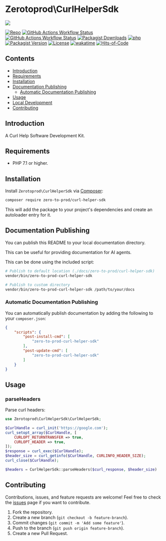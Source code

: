 # Zerotoprod\CurlHelperSdk

![](art/logo.png)

[![Repo](https://img.shields.io/badge/github-gray?logo=github)](https://github.com/zero-to-prod/curl-helper-sdk)
[![GitHub Actions Workflow Status](https://img.shields.io/github/actions/workflow/status/zero-to-prod/curl-helper-sdk/test.yml?label=test)](https://github.com/zero-to-prod/curl-helper-sdk/actions)
[![GitHub Actions Workflow Status](https://img.shields.io/github/actions/workflow/status/zero-to-prod/curl-helper-sdk/backwards_compatibility.yml?label=backwards_compatibility)](https://github.com/zero-to-prod/curl-helper-sdk/actions)
[![Packagist Downloads](https://img.shields.io/packagist/dt/zero-to-prod/curl-helper-sdk?color=blue)](https://packagist.org/packages/zero-to-prod/curl-helper-sdk/stats)
[![php](https://img.shields.io/packagist/php-v/zero-to-prod/curl-helper-sdk.svg?color=purple)](https://packagist.org/packages/zero-to-prod/curl-helper-sdk/stats)
[![Packagist Version](https://img.shields.io/packagist/v/zero-to-prod/curl-helper-sdk?color=f28d1a)](https://packagist.org/packages/zero-to-prod/curl-helper-sdk)
[![License](https://img.shields.io/packagist/l/zero-to-prod/curl-helper-sdk?color=pink)](https://github.com/zero-to-prod/curl-helper-sdk/blob/main/LICENSE.md)
[![wakatime](https://wakatime.com/badge/github/zero-to-prod/curl-helper-sdk.svg)](https://wakatime.com/badge/github/zero-to-prod/curl-helper-sdk)
[![Hits-of-Code](https://hitsofcode.com/github/zero-to-prod/curl-helper-sdk?branch=main)](https://hitsofcode.com/github/zero-to-prod/curl-helper-sdk/view?branch=main)

## Contents

- [Introduction](#introduction)
- [Requirements](#requirements)
- [Installation](#installation)
- [Documentation Publishing](#documentation-publishing)
  - [Automatic Documentation Publishing](#automatic-documentation-publishing)
- [Usage](#usage)
- [Local Development](./LOCAL_DEVELOPMENT.md)
- [Contributing](#contributing)

## Introduction

A Curl Help Software Development Kit.

## Requirements

- PHP 7.1 or higher.

## Installation

Install `Zerotoprod\CurlHelperSdk` via [Composer](https://getcomposer.org/):

```bash
composer require zero-to-prod/curl-helper-sdk
```

This will add the package to your project's dependencies and create an autoloader entry for it.

## Documentation Publishing

You can publish this README to your local documentation directory.

This can be useful for providing documentation for AI agents.

This can be done using the included script:

```bash
# Publish to default location (./docs/zero-to-prod/curl-helper-sdk)
vendor/bin/zero-to-prod-curl-helper-sdk

# Publish to custom directory
vendor/bin/zero-to-prod-curl-helper-sdk /path/to/your/docs
```

### Automatic Documentation Publishing

You can automatically publish documentation by adding the following to your `composer.json`:

```json
{
    "scripts": {
        "post-install-cmd": [
            "zero-to-prod-curl-helper-sdk"
        ],
        "post-update-cmd": [
            "zero-to-prod-curl-helper-sdk"
        ]
    }
}
```

## Usage

### parseHeaders
Parse curl headers:

```php
use Zerotoprod\CurlHelperSdk\CurlHelperSdk;

$CurlHandle = curl_init('https://google.com');
curl_setopt_array($CurlHandle, [
    CURLOPT_RETURNTRANSFER => true,
    CURLOPT_HEADER => true,
]);
$response = curl_exec($CurlHandle);
$header_size = curl_getinfo($CurlHandle, CURLINFO_HEADER_SIZE);
curl_close($CurlHandle);

$headers = CurlHelperSdk::parseHeaders($curl_response, $header_size)
```


## Contributing

Contributions, issues, and feature requests are welcome!
Feel free to check the [issues](https://github.com/zero-to-prod/curl-helper-sdk/issues) page if you want to contribute.

1. Fork the repository.
2. Create a new branch (`git checkout -b feature-branch`).
3. Commit changes (`git commit -m 'Add some feature'`).
4. Push to the branch (`git push origin feature-branch`).
5. Create a new Pull Request.
